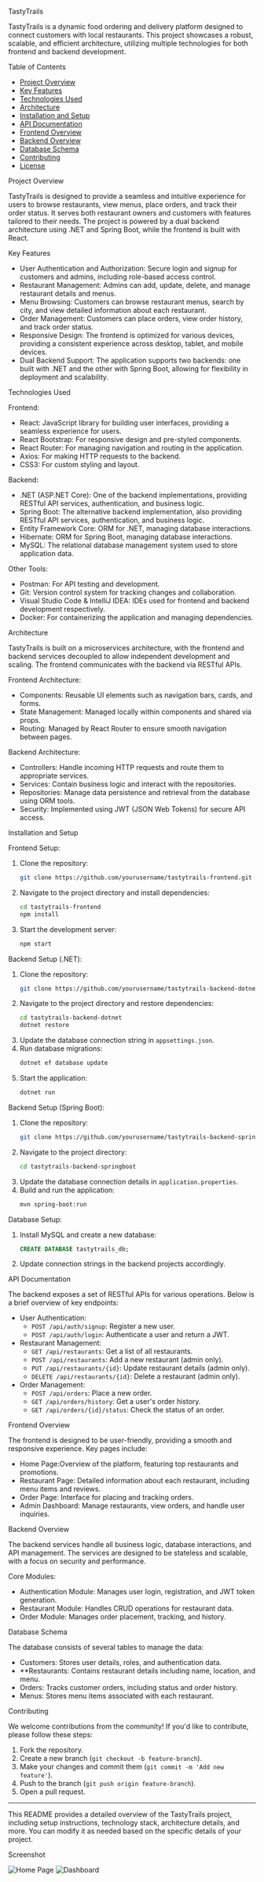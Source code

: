 
TastyTrails

TastyTrails is a dynamic food ordering and delivery platform designed to connect customers with local restaurants. This project showcases a robust, scalable, and efficient architecture, utilizing multiple technologies for both frontend and backend development.

Table of Contents
- [Project Overview](#project-overview)
- [Key Features](#key-features)
- [Technologies Used](#technologies-used)
- [Architecture](#architecture)
- [Installation and Setup](#installation-and-setup)
- [API Documentation](#api-documentation)
- [Frontend Overview](#frontend-overview)
- [Backend Overview](#backend-overview)
- [Database Schema](#database-schema)
- [Contributing](#contributing)
- [License](#license)

Project Overview

TastyTrails is designed to provide a seamless and intuitive experience for users to browse restaurants, view menus, place orders, and track their order status. It serves both restaurant owners and customers with features tailored to their needs. The project is powered by a dual backend architecture using .NET and Spring Boot, while the frontend is built with React.

Key Features

- User Authentication and Authorization: Secure login and signup for customers and admins, including role-based access control.
- Restaurant Management: Admins can add, update, delete, and manage restaurant details and menus.
- Menu Browsing: Customers can browse restaurant menus, search by city, and view detailed information about each restaurant.
- Order Management: Customers can place orders, view order history, and track order status.
- Responsive Design: The frontend is optimized for various devices, providing a consistent experience across desktop, tablet, and mobile devices.
- Dual Backend Support: The application supports two backends: one built with .NET and the other with Spring Boot, allowing for flexibility in deployment and scalability.

Technologies Used

Frontend:
- React: JavaScript library for building user interfaces, providing a seamless experience for users.
- React Bootstrap: For responsive design and pre-styled components.
- React Router: For managing navigation and routing in the application.
- Axios: For making HTTP requests to the backend.
- CSS3: For custom styling and layout.

Backend:
- .NET (ASP.NET Core): One of the backend implementations, providing RESTful API services, authentication, and business logic.
- Spring Boot: The alternative backend implementation, also providing RESTful API services, authentication, and business logic.
- Entity Framework Core: ORM for .NET, managing database interactions.
- Hibernate: ORM for Spring Boot, managing database interactions.
- MySQL: The relational database management system used to store application data.

Other Tools:
- Postman: For API testing and development.
- Git: Version control system for tracking changes and collaboration.
- Visual Studio Code & IntelliJ IDEA: IDEs used for frontend and backend development respectively.
- Docker: For containerizing the application and managing dependencies.

Architecture

TastyTrails is built on a microservices architecture, with the frontend and backend services decoupled to allow independent development and scaling. The frontend communicates with the backend via RESTful APIs.

Frontend Architecture:
- Components: Reusable UI elements such as navigation bars, cards, and forms.
- State Management: Managed locally within components and shared via props.
- Routing: Managed by React Router to ensure smooth navigation between pages.

Backend Architecture:
- Controllers: Handle incoming HTTP requests and route them to appropriate services.
- Services: Contain business logic and interact with the repositories.
- Repositories: Manage data persistence and retrieval from the database using ORM tools.
- Security: Implemented using JWT (JSON Web Tokens) for secure API access.

Installation and Setup

Frontend Setup:
1. Clone the repository:
   ```bash
   git clone https://github.com/yourusername/tastytrails-frontend.git
   ```
2. Navigate to the project directory and install dependencies:
   ```bash
   cd tastytrails-frontend
   npm install
   ```
3. Start the development server:
   ```bash
   npm start
   ```

Backend Setup (.NET):
1. Clone the repository:
   ```bash
   git clone https://github.com/yourusername/tastytrails-backend-dotnet.git
   ```
2. Navigate to the project directory and restore dependencies:
   ```bash
   cd tastytrails-backend-dotnet
   dotnet restore
   ```
3. Update the database connection string in `appsettings.json`.
4. Run database migrations:
   ```bash
   dotnet ef database update
   ```
5. Start the application:
   ```bash
   dotnet run
   ```

Backend Setup (Spring Boot):
1. Clone the repository:
   ```bash
   git clone https://github.com/yourusername/tastytrails-backend-springboot.git
   ```
2. Navigate to the project directory:
   ```bash
   cd tastytrails-backend-springboot
   ```
3. Update the database connection details in `application.properties`.
4. Build and run the application:
   ```bash
   mvn spring-boot:run
   ```

Database Setup:
1. Install MySQL and create a new database:
   ```sql
   CREATE DATABASE tastytrails_db;
   ```
2. Update connection strings in the backend projects accordingly.

API Documentation

The backend exposes a set of RESTful APIs for various operations. Below is a brief overview of key endpoints:

- User Authentication:
  - `POST /api/auth/signup`: Register a new user.
  - `POST /api/auth/login`: Authenticate a user and return a JWT.
- Restaurant Management:
  - `GET /api/restaurants`: Get a list of all restaurants.
  - `POST /api/restaurants`: Add a new restaurant (admin only).
  - `PUT /api/restaurants/{id}`: Update restaurant details (admin only).
  - `DELETE /api/restaurants/{id}`: Delete a restaurant (admin only).
- Order Management:
  - `POST /api/orders`: Place a new order.
  - `GET /api/orders/history`: Get a user's order history.
  - `GET /api/orders/{id}/status`: Check the status of an order.

Frontend Overview

The frontend is designed to be user-friendly, providing a smooth and responsive experience. Key pages include:

- Home Page:Overview of the platform, featuring top restaurants and promotions.
- Restaurant Page: Detailed information about each restaurant, including menu items and reviews.
- Order Page: Interface for placing and tracking orders.
- Admin Dashboard: Manage restaurants, view orders, and handle user inquiries.

Backend Overview

The backend services handle all business logic, database interactions, and API management. The services are designed to be stateless and scalable, with a focus on security and performance.

Core Modules:
- Authentication Module: Manages user login, registration, and JWT token generation.
- Restaurant Module: Handles CRUD operations for restaurant data.
- Order Module: Manages order placement, tracking, and history.

Database Schema

The database consists of several tables to manage the data:

- Customers: Stores user details, roles, and authentication data.
- **Restaurants: Contains restaurant details including name, location, and menu.
- Orders: Tracks customer orders, including status and order history.
- Menus: Stores menu items associated with each restaurant.

Contributing

We welcome contributions from the community! If you'd like to contribute, please follow these steps:

1. Fork the repository.
2. Create a new branch (`git checkout -b feature-branch`).
3. Make your changes and commit them (`git commit -m 'Add new feature'`).
4. Push to the branch (`git push origin feature-branch`).
5. Open a pull request.

---

This README provides a detailed overview of the TastyTrails project, including setup instructions, technology stack, architecture details, and more. You can modify it as needed based on the specific details of your project.

Screenshot


![Home Page](front/public/ss1.png)
![Dashboard](front/public/ss2.jpg)
